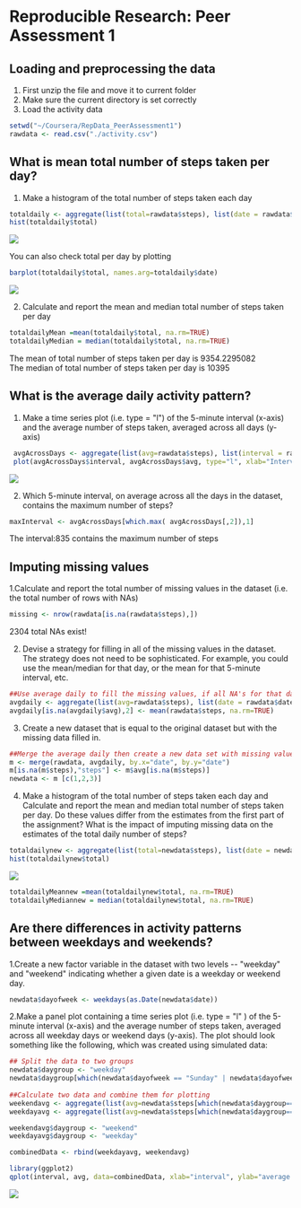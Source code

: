 # Reproducible Research: Peer Assessment 1



## Loading and preprocessing the data
1. First unzip the file and move it to current folder  
1. Make sure the current directory is set correctly  
1. Load the activity data  

```r
setwd("~/Coursera/RepData_PeerAssessment1")
rawdata <- read.csv("./activity.csv")
```


## What is mean total number of steps taken per day?
1. Make a histogram of the total number of steps taken each day

```r
totaldaily <- aggregate(list(total=rawdata$steps), list(date = rawdata$date), FUN=sum, na.rm=TRUE)
hist(totaldaily$total)
```

![](PA1_template_files/figure-html/unnamed-chunk-2-1.png) 
  
  You can also check total per day by plotting


```r
barplot(totaldaily$total, names.arg=totaldaily$date)
```

![](PA1_template_files/figure-html/unnamed-chunk-3-1.png) 

2. Calculate and report the mean and median total number of steps taken per day

```r
totaldailyMean =mean(totaldaily$total, na.rm=TRUE)
totaldailyMedian = median(totaldaily$total, na.rm=TRUE)
```
  
  The mean of total number of steps taken per day is 9354.2295082  
  The median of total number of steps taken per day is 10395
  
## What is the average daily activity pattern?

1. Make a time series plot (i.e. type = "l") of the 5-minute interval (x-axis) and the average number of steps taken, averaged across all days (y-axis)


```r
 avgAcrossDays <- aggregate(list(avg=rawdata$steps), list(interval = rawdata$interval), FUN=mean, na.rm=TRUE)
 plot(avgAcrossDays$interval, avgAcrossDays$avg, type="l", xlab="Interval", ylab="Average Steps")
```

![](PA1_template_files/figure-html/unnamed-chunk-5-1.png) 
 
2. Which 5-minute interval, on average across all the days in the dataset, contains the maximum number of steps?


```r
maxInterval <- avgAcrossDays[which.max( avgAcrossDays[,2]),1]
```

  The interval:835 contains the maximum number of steps
  
## Imputing missing values

1.Calculate and report the total number of missing values in the dataset (i.e. the total number of rows with NAs)  


```r
missing <- nrow(rawdata[is.na(rawdata$steps),])
```

  2304 total NAs exist!
  
2. Devise a strategy for filling in all of the missing values in the dataset. The strategy does not need to be sophisticated. For example, you could use the mean/median for that day, or the mean for that 5-minute interval, etc.


```r
##Use average daily to fill the missing values, if all NA's for that day, use average across all days
avgdaily <- aggregate(list(avg=rawdata$steps), list(date = rawdata$date), FUN=mean, na.rm=FALSE)
avgdaily[is.na(avgdaily$avg),2] <- mean(rawdata$steps, na.rm=TRUE)
```
  
  
3. Create a new dataset that is equal to the original dataset but with the missing data filled in.


```r
##Merge the average daily then create a new data set with missing values filled
m <- merge(rawdata, avgdaily, by.x="date", by.y="date")
m[is.na(m$steps),"steps"] <- m$avg[is.na(m$steps)]
newdata <- m [c(1,2,3)]
```

4. Make a histogram of the total number of steps taken each day and Calculate and report the mean and median total number of steps taken per day. Do these values differ from the estimates from the first part of the assignment? What is the impact of imputing missing data on the estimates of the total daily number of steps?


```r
totaldailynew <- aggregate(list(total=newdata$steps), list(date = newdata$date), FUN=sum, na.rm=TRUE)
hist(totaldailynew$total)
```

![](PA1_template_files/figure-html/unnamed-chunk-10-1.png) 

```r
totaldailyMeannew =mean(totaldailynew$total, na.rm=TRUE)
totaldailyMediannew = median(totaldailynew$total, na.rm=TRUE)
```

## Are there differences in activity patterns between weekdays and weekends?


1.Create a new factor variable in the dataset with two levels -- "weekday" and "weekend" indicating whether a given date is a weekday or weekend day.


```r
newdata$dayofweek <- weekdays(as.Date(newdata$date))
```

2.Make a panel plot containing a time series plot (i.e.  type = "l" ) of the 5-minute interval (x-axis) and the average number of steps taken, averaged across all weekday days or weekend days (y-axis). The plot should look something like the following, which was created using simulated data:


```r
## Split the data to two groups
newdata$daygroup <- "weekday"
newdata$daygroup[which(newdata$dayofweek == "Sunday" | newdata$dayofweek == "Saturday")] <- "weekend"
 
##Calculate two data and combine them for plotting
weekendavg <- aggregate(list(avg=newdata$steps[which(newdata$daygroup=="weekend")]), list(interval=newdata$interval[which(newdata$daygroup=="weekend")]), FUN=mean, na.rm=FALSE)
weekdayavg <- aggregate(list(avg=newdata$steps[which(newdata$daygroup=="weekday")]), list(interval=newdata$interval[which(newdata$daygroup=="weekday")]), FUN=mean, na.rm=FALSE)

weekendavg$daygroup <- "weekend"
weekdayavg$daygroup <- "weekday"

combinedData <- rbind(weekdayavg, weekendavg)

library(ggplot2)
qplot(interval, avg, data=combinedData, xlab="interval", ylab="average steps", facets= . ~ daygroup )
```

![](PA1_template_files/figure-html/unnamed-chunk-12-1.png) 

